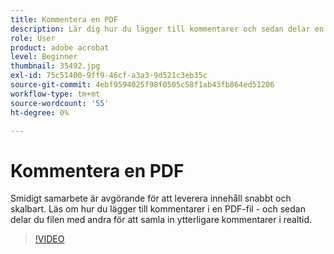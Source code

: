 ```yaml
---
title: Kommentera en PDF
description: Lär dig hur du lägger till kommentarer och sedan delar en PDF för granskning med andra
role: User
product: adobe acrobat
level: Beginner
thumbnail: 35492.jpg
exl-id: 75c51400-9ff9-46cf-a3a3-9d521c3eb35c
source-git-commit: 4ebf9594025f98f0505c58f1ab43fb864ed51206
workflow-type: tm+mt
source-wordcount: '55'
ht-degree: 0%

---
```


# Kommentera en PDF

Smidigt samarbete är avgörande för att leverera innehåll snabbt och skalbart. Läs om hur du lägger till kommentarer i en PDF-fil - och sedan delar du filen med andra för att samla in ytterligare kommentarer i realtid.

>[!VIDEO](https://video.tv.adobe.com/v/35492?quality=12&learn=on&hidetitle=true)
